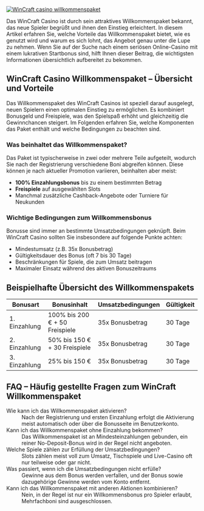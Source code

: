 [![WinCraft casino willkommenspaket](https://123-caf.pages.dev/gitsignup.png)](https://vrmoo.ru/Bt82HjjY)

<p>Das WinCraft Casino ist durch sein attraktives Willkommenspaket bekannt, das neue Spieler begrüßt und ihnen den Einstieg erleichtert. In diesem Artikel erfahren Sie, welche Vorteile das Willkommenspaket bietet, wie es genutzt wird und warum es sich lohnt, das Angebot genau unter die Lupe zu nehmen. Wenn Sie auf der Suche nach einem seriösen Online-Casino mit einem lukrativen Startbonus sind, hilft Ihnen dieser Beitrag, die wichtigsten Informationen übersichtlich aufbereitet zu bekommen.</p>  <h2>WinCraft Casino Willkommenspaket – Übersicht und Vorteile</h2> <p>Das Willkommenspaket des WinCraft Casinos ist speziell darauf ausgelegt, neuen Spielern einen optimalen Einstieg zu ermöglichen. Es kombiniert Bonusgeld und Freispiele, was den Spielspaß erhöht und gleichzeitig die Gewinnchancen steigert. Im Folgenden erfahren Sie, welche Komponenten das Paket enthält und welche Bedingungen zu beachten sind.</p>  <h3>Was beinhaltet das Willkommenspaket?</h3> <p>Das Paket ist typischerweise in zwei oder mehrere Teile aufgeteilt, wodurch Sie nach der Registrierung verschiedene Boni abgreifen können. Diese können je nach aktueller Promotion variieren, beinhalten aber meist:</p> <ul> <li><strong>100% Einzahlungsbonus</strong> bis zu einem bestimmten Betrag</li> <li><strong>Freispiele</strong> auf ausgewählten Slots</li> <li>Manchmal zusätzliche Cashback-Angebote oder Turniere für Neukunden</li> </ul>  <h3>Wichtige Bedingungen zum Willkommensbonus</h3> <p>Bonusse sind immer an bestimmte Umsatzbedingungen geknüpft. Beim WinCraft Casino sollten Sie insbesondere auf folgende Punkte achten:</p> <ul> <li>Mindestumsatz (z.B. 35x Bonusbetrag)</li> <li>Gültigkeitsdauer des Bonus (oft 7 bis 30 Tage)</li> <li>Beschränkungen für Spiele, die zum Umsatz beitragen</li> <li>Maximaler Einsatz während des aktiven Bonuszeitraums</li> </ul>  <h2>Beispielhafte Übersicht des Willkommenspakets</h2> <table> <thead> <tr> <th>Bonusart</th> <th>Bonusinhalt</th> <th>Umsatzbedingungen</th> <th>Gültigkeit</th> </tr> </thead> <tbody> <tr> <td>1. Einzahlung</td> <td>100% bis 200 € + 50 Freispiele</td> <td>35x Bonusbetrag</td> <td>30 Tage</td> </tr> <tr> <td>2. Einzahlung</td> <td>50% bis 150 € + 30 Freispiele</td> <td>35x Bonusbetrag</td> <td>30 Tage</td> </tr> <tr> <td>3. Einzahlung</td> <td>25% bis 150 €</td> <td>35x Bonusbetrag</td> <td>30 Tage</td> </tr> </tbody> </table>  <h2>FAQ – Häufig gestellte Fragen zum WinCraft Willkommenspaket</h2> <dl> <dt>Wie kann ich das Willkommenspaket aktivieren?</dt> <dd>Nach der Registrierung und ersten Einzahlung erfolgt die Aktivierung meist automatisch oder über die Bonusseite im Benutzerkonto.</dd>  <dt>Kann ich das Willkommenspaket ohne Einzahlung bekommen?</dt> <dd>Das Willkommenspaket ist an Mindesteinzahlungen gebunden, ein reiner No-Deposit-Bonus wird in der Regel nicht angeboten.</dd>  <dt>Welche Spiele zählen zur Erfüllung der Umsatzbedingungen?</dt> <dd>Slots zählen meist voll zum Umsatz, Tischspiele und Live-Casino oft nur teilweise oder gar nicht.</dd>  <dt>Was passiert, wenn ich die Umsatzbedingungen nicht erfülle?</dt> <dd>Gewinne aus dem Bonus werden verfallen, und der Bonus sowie dazugehörige Gewinne werden vom Konto entfernt.</dd>  <dt>Kann ich das Willkommenspaket mit anderen Aktionen kombinieren?</dt> <dd>Nein, in der Regel ist nur ein Willkommensbonus pro Spieler erlaubt, Mehrfachboni sind ausgeschlossen.</dd> </dl>